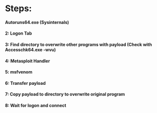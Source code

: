 # Steps:

#### Autoruns64.exe (Sysinternals)

#### 2: Logon Tab

#### 3: Find directory to overwrite other programs with payload (Check with Accesschk64.exe -wvu)

#### 4: Metasploit Handler

#### 5: msfvenom

#### 6: Transfer payload

#### 7: Copy payload to directory to overwrite original program

#### 8: Wait for logon and connect

